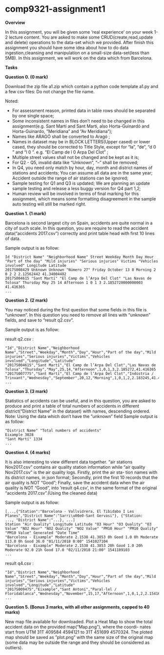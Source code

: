 # comp9321-assignment1

**Overview**

In this assignment, you will be given some ‘real experience’ on your week 1-2 lecture content. You are
asked to make some CRUD(create,read,update and delete) operations to the data-set which we provided.
After finish this assignment you should have some idea about how to do data ingestion,cleansing and
manipulation on a small-size data-set(less than 5MB). In this assignment, we will work on the data
which from Barcelona.


**Tasks**

**Question 0.
(0 mark)**

Download the zip file a1.zip which contain a python code template a1.py and a few csv files: Do not
change the file name.

Noted:
* For assessment reason, printed data in table rows should be separated by one single space;
* Some inconsistent names in files don’t need to be changed in this assignment(e.g. Sant Martı́
and Sant Marti, also Horta-Guinardó and Horta-Guinardo, ”Meridiana” and ”Av Meridiana”);
* Names like ARAGÓ shall be converted to Aragó ;
* Names in dataset may be in BLOCK LETTERS(Upper cased) or lower cased, they should be
corrected to Title Style, except for “la”, “de”, “d 0 ” and “l 0 ”. e.g. “El Camp de l 0 Arpa Del Clot” ;
* Multiple street values shall not be changed and be kept as it is;
* For Q2 - Q5, invalid data like “Unknown”, “–” shall be removed;
* In Q4, you need only match by hour, day, month and district names of stations and accidents;
You can assume all data are in the same year; Accident outside the range of air stations can be
ignored;
* Sample testing for Q1 and Q3 is updated; We are planning an update sample testing and release
a less buggy version for Q4 part 1,2;
* Human review will be involved in terms of final marking for this assignment, which means some
formatting disagreement in the sample auto testing will still be marked right.

**Question 1.
(1 mark)**

Barcelona is second largest city on Spain, accidents are quite normal in a city of such scale. In this
question, you are require to read the accident data(“accidents 2017.csv”) correctly and print table head
with first 10 lines of data.

Sample output is as follow:
```
Id "District Name" "Neighborhood Name" Street Weekday Month Day Hour "Part of the day" "Mild injuries" "Serious injuries" Victims "Vehicles involved" Longitude Latitude
2017S008429 Unknown Unknown "Número 27" Friday October 13 8 Morning 2 0 2 2 2.12562442 41.34004482
2017S004615 "Sant Martı́" "El Camp de l’Arpa Del Clot" "Las Navas de Tolosa" Thursday May 25 14 Afternoon 1 0 1 3 2.1852720000000003 41.416365
...
```

**Question 2.
(2 mark)**

You may noticed during the first question that some fields in this file is “unknown“. In this question
you need to remove all lines with “unknown” fields, and save to “result q2.csv”.

Sample output is as follow:

result q2.csv :
```
"Id","District Name","Neighborhood Name","Street","Weekday","Month","Day","Hour","Part of the day","Mild injuries","Serious injuries","Victims","Vehicles involved","Longitude","Latitude"
"2017S004615","Sant Martı́","El Camp de l’Arpa Del Clot","Las Navas de Tolosa","Thursday","May",25,14,"Afternoon",1,0,1,3,2.185272,41.416365
"2017S007775","Sant Martı́","El Camp de l’Arpa Del Clot","Indústria / Trinxant","Wednesday","September",20,12,"Morning",1,0,1,2,2.183245,41.416336
...
```

**Question 3.
(3 mark)**

Statistics of accidents can be useful, and in this question, you are asked to produce and print a table of
total numbers of accidents in different district(“District Name” in the dataset) with names, descending
ordered. Note: Using the data which don’t have the ”unknown” field Sample output is as follow:
```
"District Name" "Total numbers of accidents"
Eixample 3028
"Sant Martı́" 1334
...
```

**Question 4.
(4 marks)**

It is also interesting to view different data together. “air stations Nov2017.csv” contains air quality
station information while “air quality Nov2017.csv” is the air quality logs. Firstly, print the air sta-
tion names with its district names, in json format; Secondly, print the first 10 records that the air
quality is NOT “Good”; Finally, save the accident data when the air quality is NOT “Good”, into
’result q4.csv’, in the same format of the original “accidents 2017.csv”.(Using the cleaned data)

Sample output is as follow:
```
[...,{"Station":"Barcelona - Vallvidrera, El Tibidabo I Les Planes","District Name":"Sarri\u00e0-Sant Gervasi"}, {"Station:
..., "District Name":"...}, ...]
Station "Air Quality" Longitude Latitude "O3 Hour" "O3 Quality" "O3 Value" "NO2 Hour" "NO2 Quality" "NO2 Value" "PM10 Hour" "PM10 Quality" "PM10 Value" Generated "Date Time"
"Barcelona - Eixample" Moderate 2.1538 41.3853 0h Good 1.0 0h Moderate 113.0 0h Good 36.0 "01/11/2018 0:00" 1541027104
"Barcelona - Eixample" Moderate 2.1538 41.3853 20h Good 1.0 20h Moderate 92.0 21h Good 17.0 "02/11/2018 21:00" 1541189103
...
```

result q4.csv :
```
"Id","District Name","Neighborhood Name","Street","Weekday","Month","Day","Hour","Part of the day","Mild injuries","Serious injuries","Victims","Vehicles involved","Longitude","Latitude"
"2017S009475","Eixample","Sant Antoni","Paral·lel / Floridablanca","Wednesday","November",15,17,"Afternoon",1,0,1,2,2.154167,41.375
...
```

**Question 5.
(Bonus 3 marks, with all other assignments, capped to 40 marks)**

New map file available for downloaded.
Plot a Heat Map to show the total accident data on the provided map(“Map.png”), where the coordi-
nates start from UTM 31T 409584 4594121 to 31T 451699 4570324. The ploted map should be
saved as ”plot.png” with the same size of the original map (some data may be outside the range and
they should be considered as outliers).

